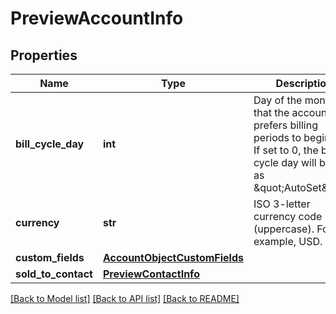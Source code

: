 # PreviewAccountInfo

## Properties
Name | Type | Description | Notes
------------ | ------------- | ------------- | -------------
**bill_cycle_day** | **int** | Day of the month that the account prefers billing periods to begin on. If set to 0, the bill cycle day will be set as \&quot;AutoSet\&quot;. | 
**currency** | **str** | ISO 3-letter currency code (uppercase). For example, USD.  | 
**custom_fields** | [**AccountObjectCustomFields**](AccountObjectCustomFields.md) |  | [optional] 
**sold_to_contact** | [**PreviewContactInfo**](PreviewContactInfo.md) |  | [optional] 

[[Back to Model list]](../README.md#documentation-for-models) [[Back to API list]](../README.md#documentation-for-api-endpoints) [[Back to README]](../README.md)


